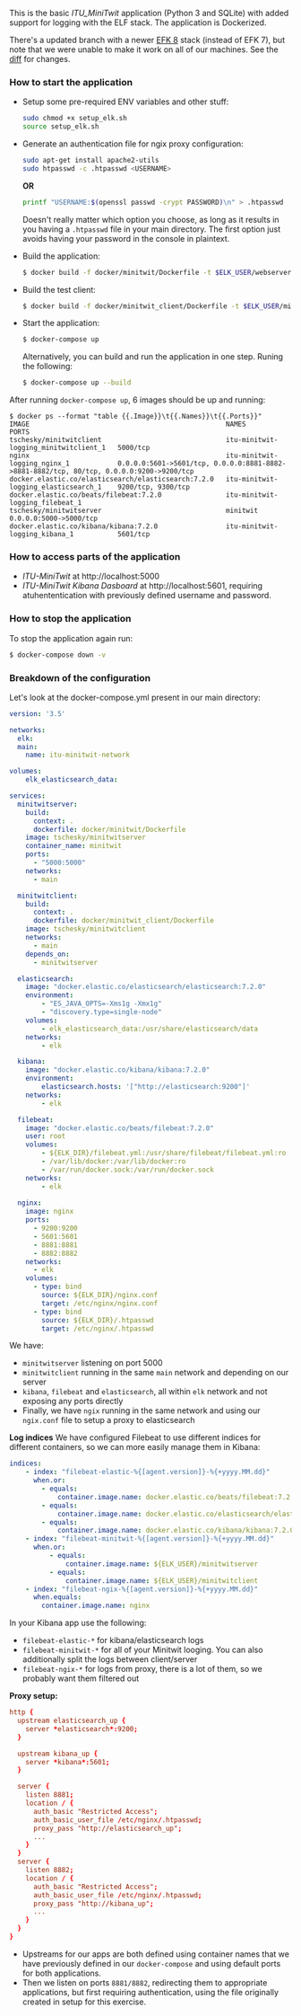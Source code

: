 This is the basic _ITU_MiniTwit_ application (Python 3 and SQLite) with added support for logging with the ELF stack. The application is Dockerized. 

There's a updated branch with a newer [EFK 8](https://github.com/itu-devops/itu-minitwit-logging/tree/efk-8) stack (instead of EFK 7), but note that we were unable to make it work on all of our machines. See the [diff](https://github.com/itu-devops/itu-minitwit-logging/commit/2d814fb3b216b2a6ab3d769f4915e7f5c371c52f) for changes.

### How to start the application
  * Setup some pre-required ENV variables and other stuff:
    ```bash
    sudo chmod +x setup_elk.sh
    source setup_elk.sh
    ```

  * Generate an authentication file for ngix proxy configuration:
    ```bash
    sudo apt-get install apache2-utils
    sudo htpasswd -c .htpasswd <USERNAME>
    ```
    **OR**
    ```bash
    printf "USERNAME:$(openssl passwd -crypt PASSWORD)\n" > .htpasswd
    ```
    Doesn't really matter which option you choose, as long as it results in you having a `.htpasswd` file in your main directory. The first option just avoids having your password in the console in plaintext.

  * Build the application:
    ```bash
    $ docker build -f docker/minitwit/Dockerfile -t $ELK_USER/webserver .
    ```

  * Build the test client:
    ```bash
    $ docker build -f docker/minitwit_client/Dockerfile -t $ELK_USER/minitwitclient .
    ```

  * Start the application:
    ```bash
    $ docker-compose up
    ```

    Alternatively, you can build and run the application in one step. Runing the following:
    
    ```bash
    $ docker-compose up --build
    ```

After running `docker-compose up`, 6 images should be up and running:
```
$ docker ps --format "table {{.Image}}\t{{.Names}}\t{{.Ports}}"
IMAGE                                                 NAMES                                   PORTS
tschesky/minitwitclient                               itu-minitwit-logging_minitwitclient_1   5000/tcp
nginx                                                 itu-minitwit-logging_nginx_1            0.0.0.0:5601->5601/tcp, 0.0.0.0:8881-8882->8881-8882/tcp, 80/tcp, 0.0.0.0:9200->9200/tcp
docker.elastic.co/elasticsearch/elasticsearch:7.2.0   itu-minitwit-logging_elasticsearch_1    9200/tcp, 9300/tcp
docker.elastic.co/beats/filebeat:7.2.0                itu-minitwit-logging_filebeat_1         
tschesky/minitwitserver                               minitwit                                0.0.0.0:5000->5000/tcp
docker.elastic.co/kibana/kibana:7.2.0                 itu-minitwit-logging_kibana_1           5601/tcp
```

### How to access parts of the application
  * _ITU-MiniTwit_ at http://localhost:5000
  * _ITU-MiniTwit Kibana Dasboard_ at http://localhost:5601, requiring atuhententication with previously defined username and password.


### How to stop the application
To stop the application again run:

```bash
$ docker-compose down -v
```

### Breakdown of the configuration
Let's look at the docker-compose.yml present in our main directory:
```yaml
version: '3.5'

networks:
  elk:
  main:
    name: itu-minitwit-network

volumes:
    elk_elasticsearch_data:

services:
  minitwitserver:
    build:
      context: .
      dockerfile: docker/minitwit/Dockerfile
    image: tschesky/minitwitserver
    container_name: minitwit
    ports:
      - "5000:5000"
    networks:
      - main

  minitwitclient:
    build:
      context: .
      dockerfile: docker/minitwit_client/Dockerfile
    image: tschesky/minitwitclient
    networks:
      - main
    depends_on:
      - minitwitserver

  elasticsearch:
    image: "docker.elastic.co/elasticsearch/elasticsearch:7.2.0"
    environment:
        - "ES_JAVA_OPTS=-Xms1g -Xmx1g"
        - "discovery.type=single-node"
    volumes:
        - elk_elasticsearch_data:/usr/share/elasticsearch/data
    networks:
        - elk

  kibana:
    image: "docker.elastic.co/kibana/kibana:7.2.0"
    environment:
        elasticsearch.hosts: '["http://elasticsearch:9200"]'
    networks:
        - elk

  filebeat:
    image: "docker.elastic.co/beats/filebeat:7.2.0"
    user: root
    volumes:
        - ${ELK_DIR}/filebeat.yml:/usr/share/filebeat/filebeat.yml:ro
        - /var/lib/docker:/var/lib/docker:ro
        - /var/run/docker.sock:/var/run/docker.sock
    networks:
        - elk
          
  nginx: 
    image: nginx
    ports:
      - 9200:9200
      - 5601:5601
      - 8881:8881
      - 8882:8882
    networks:
      - elk
    volumes:
      - type: bind
        source: ${ELK_DIR}/nginx.conf
        target: /etc/nginx/nginx.conf
      - type: bind
        source: ${ELK_DIR}/.htpasswd
        target: /etc/nginx/.htpasswd
```

We have:
  * `minitwitserver` listening on port 5000
  * `minitwitclient` running in the same `main` network and depending on our server
  * `kibana`, `filebeat` and `elasticsearch`, all within `elk` network and not exposing any ports directly
  * Finally, we have `ngix` running in the same network and using our `ngix.conf` file to setup a proxy to elasticsearch

**Log indices**
We have configured Filebeat to use different indices for different containers, so we can more easily manage them in Kibana:

```yaml
indices:
    - index: "filebeat-elastic-%{[agent.version]}-%{+yyyy.MM.dd}"
      when.or:
        - equals:
            container.image.name: docker.elastic.co/beats/filebeat:7.2.0
        - equals:
            container.image.name: docker.elastic.co/elasticsearch/elasticsearch:7.2.0
        - equals:
            container.image.name: docker.elastic.co/kibana/kibana:7.2.0
    - index: "filebeat-minitwit-%{[agent.version]}-%{+yyyy.MM.dd}"
      when.or:
          - equals:
              container.image.name: ${ELK_USER}/minitwitserver
          - equals:
              container.image.name: ${ELK_USER}/minitwitclient
    - index: "filebeat-ngix-%{[agent.version]}-%{+yyyy.MM.dd}"
      when.equals:
        container.image.name: nginx
```

In your Kibana app use the following:
  * `filebeat-elastic-*` for kibana/elasticsearch logs
  * `filebeat-minitwit-*` for all of your Minitwit looging. You can also additionally split the logs between client/server
  * `filebeat-ngix-*` for logs from proxy, there is a lot of them, so we probably want them filtered out


**Proxy setup:**
```conf
http {
  upstream elasticsearch_up {
    server *elasticsearch*:9200;
  }

  upstream kibana_up {
    server *kibana*:5601;
  }

  server {
    listen 8881;
    location / {
      auth_basic "Restricted Access";
      auth_basic_user_file /etc/nginx/.htpasswd;
      proxy_pass "http://elasticsearch_up";
      ...
    }
  }
  server {
    listen 8882;
    location / {
      auth_basic "Restricted Access";
      auth_basic_user_file /etc/nginx/.htpasswd;
      proxy_pass "http://kibana_up";
      ...
    }
  }
}
```
  * Upstreams for our apps are both defined using container names that we have previously defined in our `docker-compose` and using default ports for both applications.
  * Then we listen on ports `8881/8882`, redirecting them to appropriate applications, but first requiring authentication, using the file originally created in setup for this exercise.
